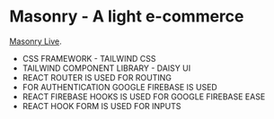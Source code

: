 # Masonry - A light e-commerce

[Masonry Live](https://github.com/facebook/create-react-app).

* CSS FRAMEWORK - TAILWIND CSS
* TAILWIND COMPONENT LIBRARY - DAISY UI
* REACT ROUTER IS USED FOR ROUTING
* FOR AUTHENTICATION GOOGLE FIREBASE IS USED
* REACT FIREBASE HOOKS IS USED FOR GOOGLE FIREBASE EASE
* REACT HOOK FORM IS USED FOR INPUTS
